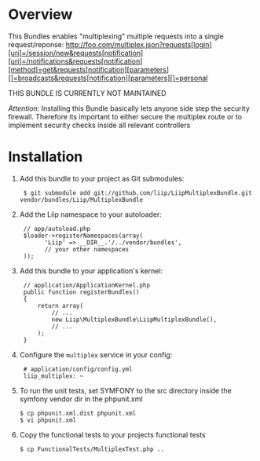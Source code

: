 Overview
========

This Bundles enables "multiplexing" multiple requests into a single request/reponse:
http://foo.com/multiplex.json?requests[login][uri]=/session/new&requests[notification][uri]=/notifications&requests[notification][method]=get&requests[notification][parameters][]=broadcasts&requests[notification][parameters][]=personal

THIS BUNDLE IS CURRENTLY NOT MAINTAINED

*Attention*:
Installing this Bundle basically lets anyone side step the security firewall.
Therefore its important to either secure the multiplex route or to implement
security checks inside all relevant controllers

Installation
============

  1. Add this bundle to your project as Git submodules:

          $ git submodule add git://github.com/liip/LiipMultiplexBundle.git vendor/bundles/Liip/MultiplexBundle

  2. Add the Liip namespace to your autoloader:

          // app/autoload.php
          $loader->registerNamespaces(array(
                'Liip' => __DIR__.'/../vendor/bundles',
                // your other namespaces
          ));

  3. Add this bundle to your application's kernel:

          // application/ApplicationKernel.php
          public function registerBundles()
          {
              return array(
                  // ...
                  new Liip\MultiplexBundle\LiipMultiplexBundle(),
                  // ...
              );
          }

  4. Configure the `multiplex` service in your config:

          # application/config/config.yml
          liip_multiplex: ~

  5. To run the unit tests, set SYMFONY to the src directory inside the symfony vendor dir in the phpunit.xml

         $ cp phpunit.xml.dist phpunit.xml
         $ vi phpunit.xml

  6. Copy the functional tests to your projects functional tests

         $ cp FunctionalTests/MultiplexTest.php ..
